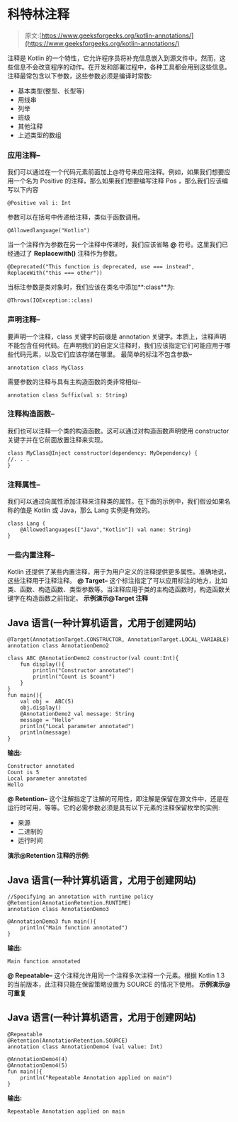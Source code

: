 # 科特林注释

> 原文:[https://www.geeksforgeeks.org/kotlin-annotations/](https://www.geeksforgeeks.org/kotlin-annotations/)

注释是 Kotlin 的一个特性，它允许程序员将补充信息嵌入到源文件中。然而，这些信息不会改变程序的动作。在开发和部署过程中，各种工具都会用到这些信息。
注释最常包含以下参数，这些参数必须是编译时常数:

*   基本类型(整型、长型等)
*   用线串
*   列举
*   班级
*   其他注释
*   上述类型的数组

### 应用注释–

我们可以通过在一个代码元素前面加上@符号来应用注释。例如，如果我们想要应用一个名为 Positive 的注释，那么如果我们想要编写注释 Pos
，那么我们应该编写以下内容

```
@Positive val i: Int
```

参数可以在括号中传递给注释，类似于函数调用。

```
@Allowedlanguage("Kotlin")
```

当一个注释作为参数在另一个注释中传递时，我们应该省略 **@** 符号。这里我们已经通过了 **Replacewith()** 注释作为参数。

```
@Deprecated("This function is deprecated, use === instead", ReplaceWith("this === other"))
```

当标注参数是类对象时，我们应该在类名中添加**:class**为:

```
@Throws(IOException::class)
```

### 声明注释–

要声明一个注释，class 关键字的前缀是 annotation 关键字。本质上，注释声明不能包含任何代码。在声明我们的自定义注释时，我们应该指定它们可能应用于哪些代码元素，以及它们应该存储在哪里。
最简单的标注不包含参数–

```
annotation class MyClass
```

需要参数的注释与具有主构造函数的类非常相似–

```
annotation class Suffix(val s: String)
```

### 注释构造函数–

我们也可以注释一个类的构造函数。这可以通过对构造函数声明使用 constructor 关键字并在它前面放置注释来实现。

```
class MyClass@Inject constructor(dependency: MyDependency) {  
//. . .   
}
```

### 注释属性–

我们可以通过向属性添加注释来注释类的属性。在下面的示例中，我们假设如果名称的值是 Kotlin 或 Java，那么 Lang 实例是有效的。

```
class Lang (
    @Allowedlanguages(["Java","Kotlin"]) val name: String)
}
```

### 一些内置注释–

Kotlin 还提供了某些内置注释，用于为用户定义的注释提供更多属性。准确地说，这些注释用于注释注释。
**@ Target–**
这个标注指定了可以应用标注的地方，比如类、函数、构造函数、类型参数等。当注释应用于类的主构造函数时，构造函数关键字在构造函数之前指定。
**示例演示@Target 注释**

## Java 语言(一种计算机语言，尤用于创建网站)

```
@Target(AnnotationTarget.CONSTRUCTOR, AnnotationTarget.LOCAL_VARIABLE)
annotation class AnnotationDemo2

class ABC @AnnotationDemo2 constructor(val count:Int){
    fun display(){
        println("Constructor annotated")
        println("Count is $count")
    }
}
fun main(){
    val obj =  ABC(5)
    obj.display()
    @AnnotationDemo2 val message: String
    message = "Hello"
    println("Local parameter annotated")
    println(message)
}
```

**输出:**

```
Constructor annotated
Count is 5
Local parameter annotated
Hello
```

**@ Retention–**
这个注解指定了注解的可用性，即注解是保留在源文件中，还是在运行时可用，等等。它的必需参数必须是具有以下元素的注释保留枚举的实例:

*   来源
*   二进制的
*   运行时间

**演示@Retention 注释的示例:**

## Java 语言(一种计算机语言，尤用于创建网站)

```
//Specifying an annotation with runtime policy
@Retention(AnnotationRetention.RUNTIME)
annotation class AnnotationDemo3

@AnnotationDemo3 fun main(){
    println("Main function annotated")
}
```

**输出:**

```
Main function annotated
```

**@ Repeatable–**
这个注释允许用同一个注释多次注释一个元素。根据 Kotlin 1.3 的当前版本，此注释只能在保留策略设置为 SOURCE 的情况下使用。
**示例演示@可重复**

## Java 语言(一种计算机语言，尤用于创建网站)

```
@Repeatable
@Retention(AnnotationRetention.SOURCE)
annotation class AnnotationDemo4 (val value: Int)

@AnnotationDemo4(4)
@AnnotationDemo4(5)
fun main(){
    println("Repeatable Annotation applied on main")
}
```

**输出:**

```
Repeatable Annotation applied on main
```